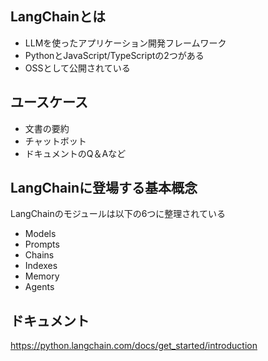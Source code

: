## LangChainとは

- LLMを使ったアプリケーション開発フレームワーク
- PythonとJavaScript/TypeScriptの2つがある
- OSSとして公開されている

## ユースケース

- 文書の要約
- チャットボット
- ドキュメントのQ＆Aなど

## LangChainに登場する基本概念

LangChainのモジュールは以下の6つに整理されている

- Models
- Prompts
- Chains 
- Indexes
- Memory
- Agents

## ドキュメント 

https://python.langchain.com/docs/get_started/introduction